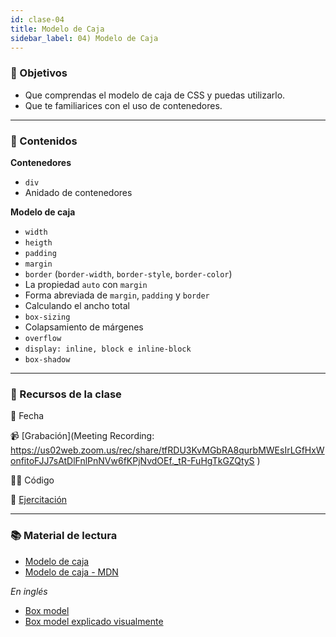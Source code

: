 ```yaml
---
id: clase-04
title: Modelo de Caja
sidebar_label: 04) Modelo de Caja
---
```


### 🏁 Objetivos

- Que comprendas el modelo de caja de CSS y puedas utilizarlo.
- Que te familiarices con el uso de contenedores.

---

### 📝 Contenidos

**Contenedores**

- `div`
- Anidado de contenedores

**Modelo de caja**

- `width`
- `heigth`
- `padding`
- `margin`
- `border` (`border-width`, `border-style`, `border-color`)
- La propiedad `auto` con `margin`
- Forma abreviada de `margin`, `padding` y `border`
- Calculando el ancho total
- `box-sizing`
- Colapsamiento de márgenes
- `overflow`
- `display: inline, block e inline-block`
- `box-shadow`

---

### 🚀 Recursos de la clase

📆 Fecha

📹 [Grabación](Meeting Recording:
https://us02web.zoom.us/rec/share/tfRDU3KvMGbRA8qurbMWEsIrLGfHxWonfitoFJJ7sAtDlFnlPnNVw6fKPjNvdOEf._tR-FuHgTkGZQtyS
)

👩‍💻 Código

💪 [Ejercitación](https://github.com/Ada-IT/ejercicios-frontend/blob/master/modulo-1/ejercicios/06-modelo-de-caja.md)

---

### 📚 Material de lectura

- [Modelo de caja](https://frontend.adaitw.org/docs/html-css/hc12)
- [Modelo de caja - MDN](https://developer.mozilla.org/es/docs/Learn/CSS/Building_blocks/El_modelo_de_caja)

_En inglés_

- [Box model](https://www.internetingishard.com/html-and-css/css-box-model/)
- [Box model explicado visualmente](https://www.freecodecamp.org/news/css-box-model-explained-by-living-in-a-boring-suburban-neighborhood-9a9e692773c1/)

